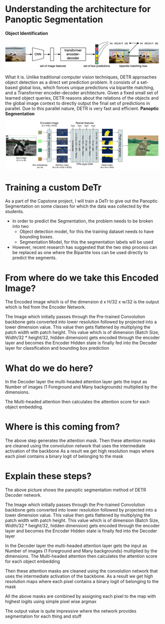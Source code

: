 # Understanding the architecture for Panoptic Segmentation

**Object Identification**

![IM](https://github.com/facebookresearch/detr/raw/main/.github/DETR.png)

What it is. Unlike traditional computer vision techniques, DETR approaches object detection as a direct set prediction problem. It consists of a set-based global loss, which forces unique predictions via bipartite matching, and a Transformer encoder-decoder architecture. Given a fixed small set of learned object queries, DETR reasons about the relations of the objects and the global image context to directly output the final set of predictions in parallel. Due to this parallel nature, DETR is very fast and efficient.
**Panoptic Segmentation**

![im](https://github.com/amitkml/Transformer-DeepLearning/blob/main/Capstone-ObjIdentification-PanopticSegmnt/Resources/arch.png?raw=true)

# Training a custom DeTr

As a part of the Capstone project, I will train a DeTr to give out the Panoptic Segmentation on some classes for which the data was collected by the students.

- In order to predict the Segmentation, the problem needs to be broken into two
  - Object detection model, for this the training dataset needs to have bounding boxes.
  - Segmentation Model, for this the segmentation labels will be used
- However, recent research has suggested that the two step process can be replaced as one where the Bipartite loss can be used directly to predict the segments.

# From where do we take this Encoded Image?

The Encoded image which is of the dimension d x H/32 x w/32 is the output which is fed from the Encoder Network.

The Image which initially passes through the Pre-trained Convolution backbone gets converted into lower resolution followed by projected into a lower dimension value. This value then gets flattened by multiplying the patch width with patch height. This value which is of dimension (Batch Size, Width/32 * height/32, hidden dimension) gets encoded through the encoder layer and becomes the Encoder Hidden state is finally fed into the Decoder layer for classification and bounding box prediction

# What do we do here?

In the Decoder layer the multi-headed attention layer gets the input as Number of images (1 Foreground and Many backgrounds) multiplied by the dimensions.

The Multi-headed attention then calculates the attention score for each object embedding.

# Where is this coming from?

The above step generates the attention mask. Then these attention masks are cleaned using the convolution network that uses the intermediate activation of the backbone As a result we get high resolution maps where each pixel contains a binary logit of belonging to the mask

# Explain these steps?

The above picture shows the panoptic segmentation method of DETR Decoder network.

The Image which initially passes through the Pre-trained Convolution backbone gets converted into lower resolution followed by projected into a lower dimension value. This value then gets flattened by multiplying the patch width with patch height. This value which is of dimension (Batch Size, Width/32 * height/32, hidden dimension) gets encoded through the encoder layer and becomes the Encoder Hidden state is finally fed into the Decoder layer

In the Decoder layer the multi-headed attention layer gets the input as Number of images (1 Foreground and Many backgrounds) multiplied by the dimensions. The Multi-headed attention then calculates the attention score for each object embedding

Then these attention masks are cleaned using the convolution network that uses the intermediate activation of the backbone. As a result we get high resolution maps where each pixel contains a binary logit of belonging to the mask

All the above masks are combined by assigning each pixel to the map with highest logits using simple pixel wise argmax

The output value is quite impressive where the network provides segmentation for each thing and stuff
